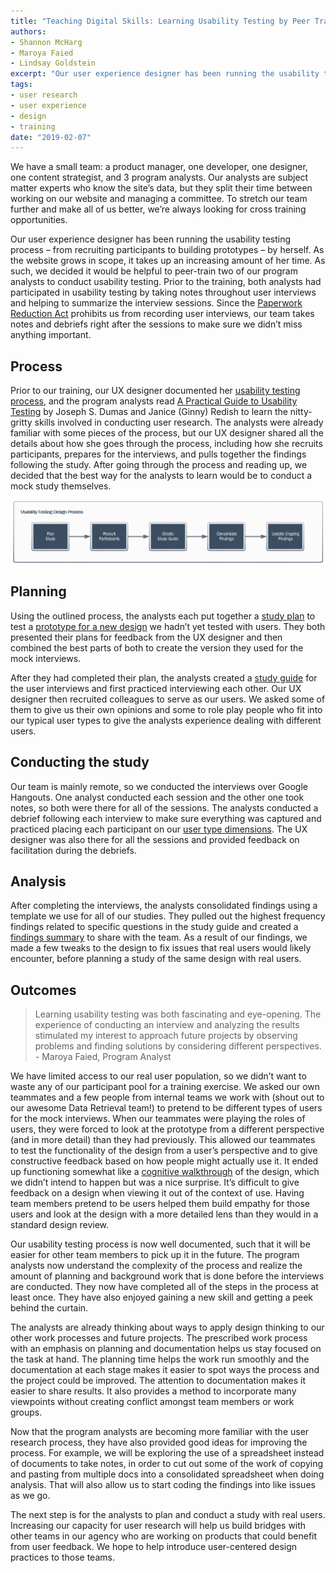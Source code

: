 ```yaml
---
title: "Teaching Digital Skills: Learning Usability Testing by Peer Training"
authors:
- Shannon McHarg
- Maroya Faied
- Lindsay Goldstein
excerpt: "Our user experience designer has been running the usability testing process from recruiting participants to building prototypes – by herself. We decided it would be helpful to peer-train two of our program analysts to conduct usability testing. In this post, we share the training process and what we learned."
tags:
- user research
- user experience
- design
- training
date: "2019-02-07"
---
```


We have a small team: a product manager, one developer, one designer, one content strategist, and 3 program analysts. Our analysts are subject matter experts who know the site’s data, but they split their time between working on our website and managing a committee. To stretch our team further and make all of us better, we’re always looking for cross training opportunities.

Our user experience designer has been running the usability testing process – from recruiting participants to building prototypes – by herself. As the website grows in scope, it takes up an increasing amount of her time. As such, we decided it would be helpful to peer-train two of our program analysts to conduct usability testing. Prior to the training, both analysts had participated in usability testing by taking notes throughout user interviews and helping to summarize the interview sessions. Since the [Paperwork Reduction Act](https://github.com/ONRR/doi-extractives-data/wiki/What-you-need-to-know-about-doing-design-and-research-in-the-federal-government) prohibits us from recording user interviews, our team takes notes and debriefs right after the sessions to make sure we didn’t miss anything important.

## Process

Prior to our training, our UX designer documented her [usability testing process](https://github.com/ONRR/doi-extractives-data/wiki/Usability-Testing-Process), and the program analysts read [A Practical Guide to Usability Testing](http://redish.net/books/item/44-a-practical-guide-to-usability-testing) by Joseph S. Dumas and Janice (Ginny) Redish to learn the nitty-gritty skills involved in conducting user research. The analysts were already familiar with some pieces of the process, but our UX designer shared all the details about how she goes through the process, including how she recruits participants, prepares for the interviews, and pulls together the findings following the study. After going through the process and reading up, we decided that the best way for the analysts to learn would be to conduct a mock study themselves.

![Diagram of the usability testing process that includes these steps: plan study, recruit participants, create study guide, consolidate findings, and update ongoing findings](./training-chart.png)

## Planning

Using the outlined process, the analysts each put together a [study plan](https://github.com/ONRR/doi-extractives-data/blob/research/research/training-study/training_study_plan_and_guide.md) to test a [prototype for a new design](https://4cawh1.axshare.com/yearly.html) we hadn’t yet tested with users. They both presented their plans for feedback from the UX designer and then combined the best parts of both to create the version they used for the mock interviews.

After they had completed their plan, the analysts created a [study guide](https://github.com/ONRR/doi-extractives-data/blob/research/research/training-study/training_study_plan_and_guide.md) for the user interviews and first practiced interviewing each other. Our UX designer then recruited colleagues to serve as our users. We asked some of them to give us their own opinions and some to role play people who fit into our typical user types to give the analysts experience dealing with different users.

## Conducting the study

Our team is mainly remote, so we conducted the interviews over Google Hangouts. One analyst conducted each session and the other one took notes, so both were there for all of the sessions. The analysts conducted a debrief following each interview to make sure everything was captured and practiced placing each participant on our [user type dimensions](https://github.com/ONRR/doi-extractives-data/blob/research/research/00_UserTypes/00_UserTypes.md). The UX designer was also there for all the sessions and provided feedback on facilitation during the debriefs.

## Analysis

After completing the interviews, the analysts consolidated findings using a template we use for all of our studies. They pulled out the highest frequency findings related to specific questions in the study guide and created a [findings summary](https://github.com/ONRR/doi-extractives-data/blob/research/research/training-study/training_study_results.md) to share with the team. As a result of our findings, we made a few tweaks to the design to fix issues that real users would likely encounter, before planning a study of the same design with real users.

## Outcomes

> Learning usability testing was both fascinating and eye-opening. The experience of conducting an interview and analyzing the results stimulated my interest to approach future projects by observing problems and finding solutions by considering different perspectives. - Maroya Faied, Program Analyst

We have limited access to our real user population, so we didn’t want to waste any of our participant pool for a training exercise. We asked our own teammates and a few people from internal teams we work with (shout out to our awesome Data Retrieval team!) to pretend to be different types of users for the mock interviews. When our teammates were playing the roles of users, they were forced to look at the prototype from a different perspective (and in more detail) than they had previously. This allowed our teammates to test the functionality of the design from a user’s perspective and to give constructive feedback based on how people might actually use it. It ended up functioning somewhat like a [cognitive walkthrough](https://www.usabilitybok.org/cognitive-walkthrough) of the design, which we didn’t intend to happen but was a nice surprise. It’s difficult to give feedback on a design when viewing it out of the context of use. Having team members pretend to be users helped them build empathy for those users and look at the design with a more detailed lens than they would in a standard design review.

Our usability testing process is now well documented, such that it will be easier for other team members to pick up it in the future. The program analysts now understand the complexity of the process and realize the amount of planning and background work that is done before the interviews are conducted. They now have completed all of the steps in the process at least once. They have also enjoyed gaining a new skill and getting a peek behind the curtain.

The analysts are already thinking about ways to apply design thinking to our other work processes and future projects. The prescribed work process with an emphasis on planning and documentation helps us stay focused on the task at hand. The planning time helps the work run smoothly and the documentation at each stage makes it easier to spot ways the process and the project could be improved. The attention to documentation makes it easier to share results. It also provides a method to incorporate many viewpoints without creating conflict amongst team members or work groups.

Now that the program analysts are becoming more familiar with the user research process, they have also provided good ideas for improving the process. For example, we will be exploring the use of a spreadsheet instead of documents to take notes, in order to cut out some of the work of copying and pasting from multiple docs into a consolidated spreadsheet when doing analysis. That will also allow us to start coding the findings into like issues as we go.

The next step is for the analysts to plan and conduct a study with real users. Increasing our capacity for user research will help us build bridges with other teams in our agency who are working on products that could benefit from user feedback. We hope to help introduce user-centered design practices to those teams.
